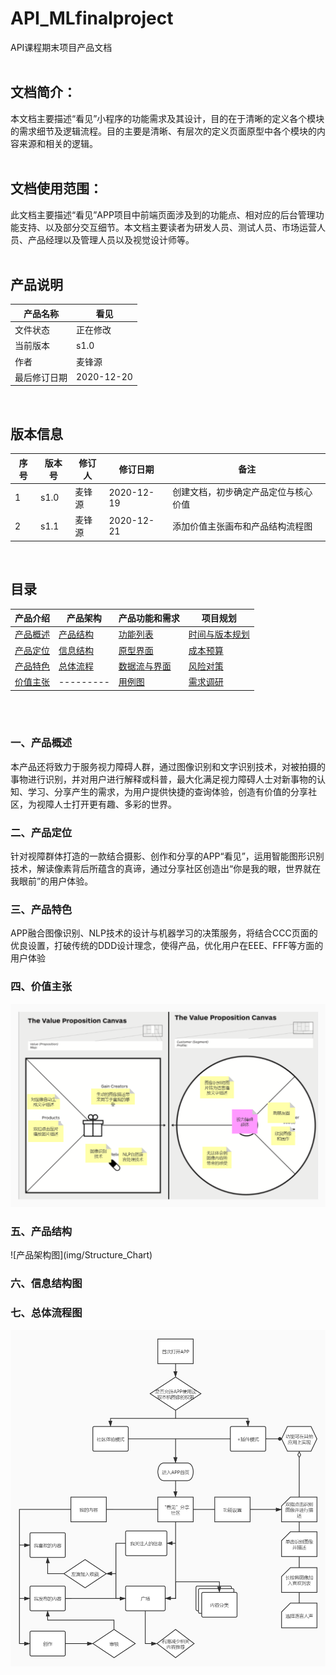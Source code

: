 # API_MLfinalproject
API课程期末项目产品文档
</br>
</br>

## 文档简介：
本文档主要描述“看见”小程序的功能需求及其设计，目的在于清晰的定义各个模块的需求细节及逻辑流程。目的主要是清晰、有层次的定义页面原型中各个模块的内容来源和相关的逻辑。
</br>
</br>

## 文档使用范围：
此文档主要描述“看见”APP项目中前端页面涉及到的功能点、相对应的后台管理功能支持、以及部分交互细节。本文档主要读者为研发人员、测试人员、市场运营人员、产品经理以及管理人员以及视觉设计师等。
</br>
</br>

## 产品说明
|产品名称|看见|
| --- | --- |
|文件状态|正在修改|
|当前版本|s1.0|
|作者|麦锋源|
|最后修订日期|2020-12-20|
</br>

## 版本信息
|序号|版本号|修订人|修订日期|备注|
| --- | --- | --- | --- | --- |
|1|s1.0|麦锋源|2020-12-19|创建文档，初步确定产品定位与核心价值|
|2|s1.1|麦锋源|2020-12-21|添加价值主张画布和产品结构流程图|
</br>

## 目录
|产品介绍|产品架构|产品功能和需求|项目规划|
| --- | --- | --- | --- |
|[产品概述](#chapter1) |[产品结构](#chapter5)|[功能列表](#chapter8)|[时间与版本规划](#chapter12)|
|[产品定位](#chapter2) |[信息结构](#chapter6)|[原型界面](#chapter9)|[成本预算](#chapter13)|
|[产品特色](#chapter3) |[总体流程](#chapter7)|[数据流与界面](#chapter10)|[风险对策](#chapter14)|
|[价值主张](#chapter4) |---------|[用例图](#chapter11)|[需求调研](#chapter15)|
</br>
</br>

<h3 id="chapter1">一、产品概述</h3>
本产品还将致力于服务视力障碍人群，通过图像识别和文字识别技术，对被拍摄的事物进行识别，并对用户进行解释或科普，最大化满足视力障碍人士对新事物的认知、学习、分享产生的需求，为用户提供快捷的查询体验，创造有价值的分享社区，为视障人士打开更有趣、多彩的世界。

<h3 id="chapter2">二、产品定位</h3>
针对视障群体打造的一款结合摄影、创作和分享的APP“看见”，运用智能图形识别技术，解读像素背后所蕴含的真谛，通过分享社区创造出“你是我的眼，世界就在我眼前”的用户体验。

<h3 id="chapter3">三、产品特色</h3>
APP融合图像识别、NLP技术的设计与机器学习的决策服务，将结合CCC页面的优良设置，打破传统的DDD设计理念，使得产品，优化用户在EEE、FFF等方面的用户体验

<h3 id="chapter4">四、价值主张</h3>

![价值主张画布](img/Value_canvas.jpg)

<h3 id="chapter5">五、产品结构</h3>
![产品架构图](img/Structure_Chart)

<h3 id="chapter6">六、信息结构图</h3>

<h3 id="chapter7">七、总体流程图</h3>

![产品流程图](img/Flow_Chart.jpg)
